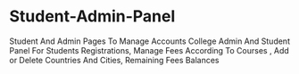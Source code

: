 # Student-Admin-Panel
Student And Admin Pages To Manage Accounts
College Admin And Student Panel For Students Registrations, Manage Fees According To Courses , Add or Delete Countries And Cities, Remaining Fees Balances  
